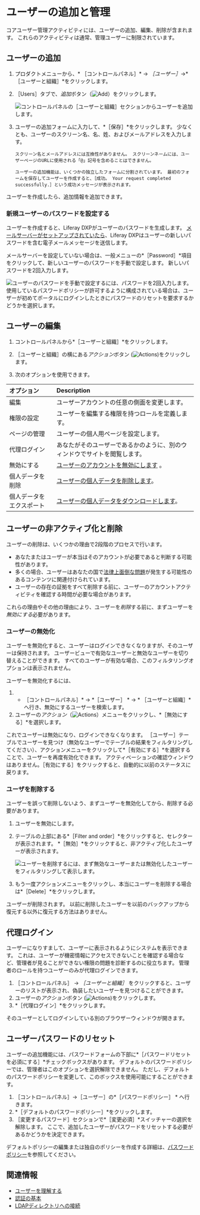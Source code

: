 # ユーザーの追加と管理

コアユーザー管理アクティビティには、ユーザーの追加、編集、削除が含まれます。 これらのアクティビティは通常、管理ユーザーに制限されています。

## ユーザーの追加

1. プロダクトメニューから、* ［コントロールパネル］* &rarr; *［ユーザー］*&rarr;*［ユーザーと組織］*をクリックします。
1. ［Users］タブで、*追加*ボタン（![Add](../../images/icon-add.png)）をクリックします。

   ![コントロールパネルの［ユーザーと組織］セクションからユーザーを追加します。](./adding-and-managing-users/images/01.png)

1. ユーザーの追加フォームに入力して、*［保存］*をクリックします。 少なくとも、ユーザーのスクリーン名、名、姓、およびメールアドレスを入力します。

    ```{note}
    スクリーン名とメールアドレスには互換性がありません。 スクリーンネームには、ユーザーページのURLに使用される「@」記号を含めることはできません。

    ユーザーの追加機能は、いくつかの独立したフォームに分割されています。 最初のフォームを保存してユーザーを作成すると、［成功。 Your request completed successfully.］という成功メッセージが表示されます。
    ```

ユーザーを作成したら、追加情報を追加できます。

### 新規ユーザーのパスワードを設定する

ユーザーを作成すると、Liferay DXPがユーザーのパスワードを生成します。 [メールサーバーがセットアップされていたら](../../installation-and-upgrades/setting-up-liferay/configuring-mail.md)、Liferay DXPはユーザーの新しいパスワードを含む電子メールメッセージを送信します。

メールサーバーを設定していない場合は、一般メニューの*［Password］*項目をクリックして、新しいユーザーのパスワードを手動で設定します。 新しいパスワードを2回入力します。

![ユーザーのパスワードを手動で設定するには、パスワードを2回入力します。 使用しているパスワードポリシーが許可するように構成されている場合は、ユーザーが初めてポータルにログインしたときにパスワードのリセットを要求するかどうかを選択します。](./adding-and-managing-users/images/03.png)

## ユーザーの編集

1. コントロールパネルから*［ユーザーと組織］*をクリックします。

1. ［ユーザーと組織］の横にある*アクション*ボタン (![Actions](../../images/icon-actions.png))をクリックします。

1. 次のオプションを使用できます。

| オプション        | Description                                                           |
|:------------ |:--------------------------------------------------------------------- |
| 編集           | ユーザーアカウントの任意の側面を変更します。                                                |
| 権限の設定        | ユーザーを編集する権限を持つロールを定義します。                                              |
| ページの管理       | ユーザーの個人用ページを設定します。                                                    |
| 代理ログイン       | あなたがそのユーザーであるかのように、別のウィンドウでサイトを閲覧します。                                 |
| 無効にする        | [ユーザーのアカウントを無効にします](#deactivating-users) 。                            |
| 個人データを削除     | [ユーザーの個人データを削除します](../managing-user-data/sanitizing-user-data.md)。    |
| 個人データをエクスポート | [ユーザーの個人データをダウンロードします](../managing-user-data/exporting-user-data.md)。 |

## ユーザーの非アクティブ化と削除

ユーザーの削除は、いくつかの理由で2段階のプロセスで行います。

* あなたまたはユーザーが本当はそのアカウントが必要であると判断する可能性があります。
* 多くの場合、ユーザーはあなたの国で[法律上面倒な問題](../managing-user-data.md)が発生する可能性のあるコンテンツに関連付けられています。
* ユーザーの存在の証拠をすべて削除する前に、ユーザーのアカウントアクティビティを確認する時間が必要な場合があります。

これらの理由やその他の理由により、ユーザーを*削除*する前に、まずユーザーを*無効にする*必要があります。

### ユーザーの無効化

ユーザーを無効化すると、ユーザーはログインできなくなりますが、そのユーザーは保持されます。 ユーザービューで有効なユーザーと無効なユーザーを切り替えることができます。 すべてのユーザーが有効な場合、このフィルタリングオプションは表示されません。

ユーザーを無効化するには、

1. * ［コントロールパネル］* &rarr; *［ユーザー］ * &rarr; * ［ユーザーと組織］*へ行き、無効にするユーザーを検索します。
1. ユーザーの*アクション*（![Actions](../../images/icon-actions.png)）メニューをクリックし、*［無効にする］*を選択します。

これでユーザーは無効になり、ログインできなくなります。 ［ユーザー］テーブルでユーザーを見つけ（無効なユーザーでテーブルの結果をフィルタリングしてください）、アクションメニューをクリックして*［有効にする］*を選択することで、ユーザーを再度有効化できます。 アクティベーションの確認ウィンドウはありません。［有効にする］をクリックすると、自動的に以前のステータスに戻ります。

### ユーザを削除する

ユーザーを誤って削除しないよう、まずユーザーを無効化してから、削除する必要があります。

1. ユーザーを無効にします。
1. テーブルの上部にある*［Filter and order］*をクリックすると、セレクターが表示されます。 *［無効］*をクリックすると、非アクティブ化したユーザーが表示されます。

    ![ユーザーを削除するには、まず無効なユーザーまたは無効化したユーザーをフィルタリングして表示します。](./adding-and-managing-users/images/05.png)

1. もう一度アクションメニューをクリックし、本当にユーザーを削除する場合は*［Delete］*をクリックします。

ユーザーが削除されます。 以前に削除したユーザーを以前のバックアップから復元する以外に復元する方法はありません。

## 代理ログイン

ユーザーになりすまして、ユーザーに表示されるようにシステムを表示できます。 これは、ユーザーが機密情報にアクセスできないことを確認する場合など、管理者が見ることができない権限の問題を診断するのに役立ちます。 管理者のロールを持つユーザーのみが代理ログインできます。

1. ［コントロールパネル］ &rarr; *［ユーザーと組織］* をクリックすると、ユーザーのリストが表示され、偽装したいユーザーを見つけることができます。
1. ユーザーの*アクション*ボタン (![Actions](../../images/icon-actions.png))をクリックします。
1. *［代理ログイン］*をクリックします。

そのユーザーとしてログインしている別のブラウザーウィンドウが開きます。

## ユーザーパスワードのリセット

ユーザーの追加機能には、パスワードフォームの下部に*［パスワードリセットを必須にする］*チェックボックスがあります。 デフォルトのパスワードポリシーでは、管理者はこのオプションを選択解除できません。 ただし、デフォルトのパスワードポリシーを変更して、このボックスを使用可能にすることができます。

1. ［コントロールパネル］&rarr;［ユーザー］の*［パスワードポリシー］ * へ行きます。
1. *［デフォルトのパスワードポリシー］*をクリックします。
1. ［変更するパスワード］セクションで*［変更必須］*スイッチャーの選択を解除します。 ここで、追加したユーザーがパスワードをリセットする必要があるかどうかを決定できます。

デフォルトポリシーの編集または独自のポリシーを作成する詳細は、[パスワードポリシー](../roles-and-permissions/configuring-a-password-policy.md)を参照してください。

## 関連情報

* [ユーザーを理解する](./understanding-users.md)
* [認証の基本](../../installation-and-upgrades/securing-liferay/authentication-basics.md)
* [LDAPディレクトリへの接続](../connecting-to-a-user-directory/connecting-to-an-ldap-directory.md)
